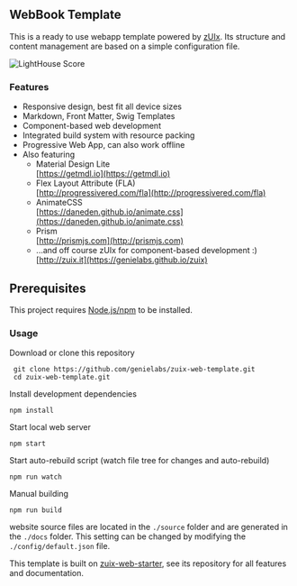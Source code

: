 ## WebBook Template

This is a ready to use webapp template powered by
[zUIx](https://genielabs.github.io/zuix).
Its structure and content management are based on a simple configuration file.

![LightHouse Score](https://genielabs.github.io/zuix-web-book/images/lighthouse_score.png)

### Features

- Responsive design, best fit all device sizes
- Markdown, Front Matter, Swig Templates
- Component-based web development
- Integrated build system with resource packing
- Progressive Web App, can also work offline
- Also featuring
    - Material Design Lite<br/>
      [https://getmdl.io](https://getmdl.io)
    - Flex Layout Attribute (FLA)<br/>
      [http://progressivered.com/fla](http://progressivered.com/fla)
    - AnimateCSS<br/>
      [https://daneden.github.io/animate.css](https://daneden.github.io/animate.css)
    - Prism<br/>
      [http://prismjs.com](http://prismjs.com)
    - ...and off course zUIx for component-based development :)<br/>
      [http://zuix.it](https://genielabs.github.io/zuix)

<!-- TODO: wip - Generated application consist of a single .html file that can be opened locally, without a web server -->

## Prerequisites

This project requires [Node.js/npm](https://www.npmjs.com/get-npm) to be installed.

### Usage

Download or clone this repository

     git clone https://github.com/genielabs/zuix-web-template.git
     cd zuix-web-template.git

Install development dependencies

    npm install

Start local web server

    npm start

Start auto-rebuild script (watch file tree for changes and auto-rebuild)

    npm run watch

Manual building

    npm run build

website source files are located in the `./source` folder and are
generated in the `./docs` folder.
This setting can be changed by modifying the `./config/default.json` file.

This template is built on [zuix-web-starter](https://github.com/genemars/zuix-web-starter),
see its repository for all features and documentation.
